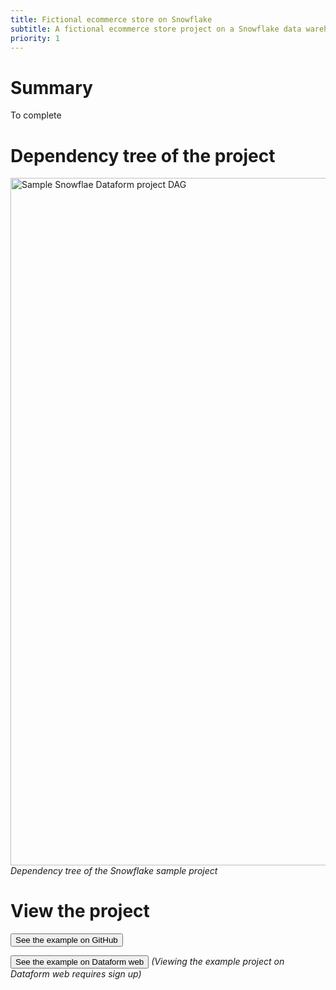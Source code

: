 ```yaml
---
title: Fictional ecommerce store on Snowflake
subtitle: A fictional ecommerce store project on a Snowflake data warehouse
priority: 1
---
```


# Summary

To complete

# Dependency tree of the project

<img src="https://assets.dataform.co/docs/sample_projects/snowflake_sample_project_dag.png"  width="1100"  alt="Sample Snowflae Dataform project DAG" />
<em>Dependency tree of the Snowflake sample project</em>

# View the project

<a href="https://app.dataform.co/#/6478728478588928/overview"><button>See the example on GitHub</button></a>

<a href="https://app.dataform.co/#/6478728478588928/overview"><button intent="primary">See the example on Dataform web</button></a>
<em>(Viewing the example project on Dataform web requires sign up)</em>
